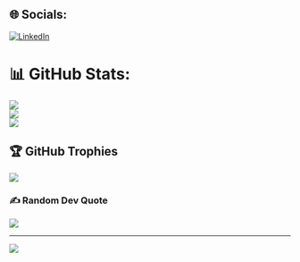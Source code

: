 ## 🌐 Socials:
[![LinkedIn](https://img.shields.io/badge/LinkedIn-%230077B5.svg?logo=linkedin&logoColor=white)](https://linkedin.com/in/https://www.linkedin.com/in/yogeshvashisth/) 


# 📊 GitHub Stats:
![](https://github-readme-stats.vercel.app/api?username=yogeshvas&theme=dark&hide_border=false&include_all_commits=false&count_private=false)<br/>
![](https://github-readme-streak-stats.herokuapp.com/?user=yogeshvas&theme=dark&hide_border=false)<br/>
![](https://github-readme-stats.vercel.app/api/top-langs/?username=yogeshvas&theme=dark&hide_border=false&include_all_commits=false&count_private=false&layout=compact)

## 🏆 GitHub Trophies
![](https://github-profile-trophy.vercel.app/?username=yogeshvas&theme=radical&no-frame=false&no-bg=true&margin-w=4)

### ✍️ Random Dev Quote
![](https://quotes-github-readme.vercel.app/api?type=horizontal&theme=radical)

---
[![](https://visitcount.itsvg.in/api?id=yogeshvas&icon=0&color=0)](https://visitcount.itsvg.in)

<!-- Proudly created with GPRM ( https://gprm.itsvg.in ) -->
